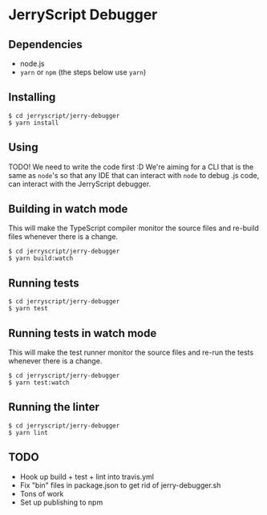# JerryScript Debugger

## Dependencies

- node.js
- `yarn` or `npm` (the steps below use `yarn`)

## Installing

```
$ cd jerryscript/jerry-debugger
$ yarn install 
```

## Using

TODO! We need to write the code first :D
We're aiming for a CLI that is the same as `node`'s so that any IDE that can interact with `node` to debug .js code, can interact with the JerryScript debugger.

## Building in watch mode

This will make the TypeScript compiler monitor the source files and re-build files whenever there is a change.

```
$ cd jerryscript/jerry-debugger
$ yarn build:watch 
```

## Running tests

```
$ cd jerryscript/jerry-debugger
$ yarn test 
```

## Running tests in watch mode 

This will make the test runner monitor the source files and re-run the tests whenever there is a change. 

```
$ cd jerryscript/jerry-debugger
$ yarn test:watch
```

## Running the linter

```
$ cd jerryscript/jerry-debugger
$ yarn lint
```

## TODO

- Hook up build + test + lint into travis.yml
- Fix "bin" files in package.json to get rid of jerry-debugger.sh
- Tons of work
- Set up publishing to npm
